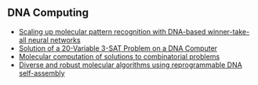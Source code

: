 ## DNA Computing
- [Scaling up molecular pattern recognition with DNA-based winner-take-all neural networks](https://www.nature.com/articles/s41586-018-0289-6)
- [Solution of a 20-Variable 3-SAT Problem on a DNA Computer](https://science.sciencemag.org/content/296/5567/499)
- [Molecular computation of solutions to combinatorial problems](https://www2.cs.duke.edu/courses/cps296.4/spring04/papers/Adleman94.pdf)
- [Diverse and robust molecular algorithms using reprogrammable DNA self-assembly](https://www.nature.com/articles/s41586-019-1014-9)
